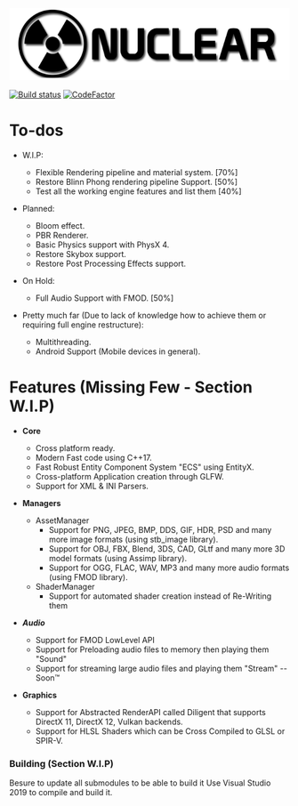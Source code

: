 ![Nuclear Engine Logo](logo.png "Nuclear Engine Logo") 

[![Build status](https://ci.appveyor.com/api/projects/status/k7lo2s60aa0gmld2?svg=true)](https://ci.appveyor.com/project/Zone-organization/nuclear-engine) 
[![CodeFactor](https://www.codefactor.io/repository/github/zone-organization/nuclear-engine/badge)](https://www.codefactor.io/repository/github/zone-organization/nuclear-engine)

# To-dos 
  - W.I.P:
    - Flexible Rendering pipeline and material system. [70%]
    - Restore Blinn Phong rendering pipeline Support.  [50%]
	- Test all the working engine features and list them [40%]

  - Planned:
    - Bloom effect.
    - PBR Renderer.
    - Basic Physics support with PhysX 4.
    - Restore Skybox support.
    - Restore Post Processing Effects support.

  - On Hold:
    - Full Audio Support with FMOD.		 [50%]

  - Pretty much far (Due to lack of knowledge how to achieve them or requiring full engine restructure):
    - Multithreading.
    - Android Support (Mobile devices in general).

# Features (Missing Few - Section W.I.P)

- __Core__
  - Cross platform ready.
  - Modern Fast code using C++17.
  - Fast Robust Entity Component System "ECS" using EntityX.
  - Cross-platform Application creation through GLFW.
  - Support for XML & INI Parsers.
  
- __Managers__  
  - AssetManager
    - Support for PNG, JPEG, BMP, DDS, GIF, HDR, PSD and many more image formats (using stb_image library).
    - Support for OBJ, FBX, Blend, 3DS, CAD, GLtf and many more 3D model formats (using Assimp library).
	- Support for OGG, FLAC, WAV, MP3 and many more audio formats (using FMOD library).
  - ShaderManager
    - Support for automated shader creation instead of Re-Writing them

- ___Audio___
  - Support for FMOD LowLevel API
  - Support for Preloading audio files to memory then playing them 			"Sound"
  - Support for streaming large audio files and playing them 				"Stream"  --Soon™

- __Graphics__
  - Support for Abstracted RenderAPI called Diligent that supports DirectX 11, DirectX 12, Vulkan backends.
  - Support for HLSL Shaders which can be Cross Compiled to GLSL or SPIR-V.
	 
### Building  (Section W.I.P)

Besure to update all submodules to be able to build it
Use Visual Studio 2019 to compile and build it.
